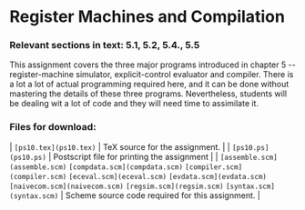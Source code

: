 # Register Machines and Compilation

### Relevant sections in text: 5.1, 5.2, 5.4., 5.5

This assignment covers the three major programs introduced in chapter 5 -- register-machine simulator, explicit-control evaluator and compiler. There is a lot a lot of actual programming required here, and it can be done without mastering the details of these three programs. Nevertheless, students will be dealing wit a lot of code and they will need time to assimilate it.

### Files for download:

| `[ps10.tex](ps10.tex)` | TeX source for the assignment. |
| `[ps10.ps](ps10.ps)` | Postscript file for printing the assignment |
| `[assemble.scm](assemble.scm)`
`[compdata.scm](compdata.scm)`
`[compiler.scm](compiler.scm)`
`[eceval.scm](eceval.scm)`
`[evdata.scm](evdata.scm)`
`[naivecom.scm](naivecom.scm)`
`[regsim.scm](regsim.scm)`
`[syntax.scm](syntax.scm)` | Scheme source code required for this assignment. |